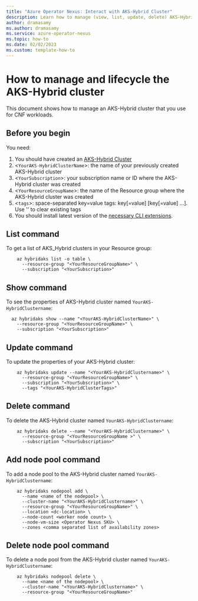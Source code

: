 ```yaml
---
title: "Azure Operator Nexus: Interact with AKS-Hybrid Cluster"
description: Learn how to manage (view, list, update, delete) AKS-Hybrid clusters.
author: dramasamy
ms.author: dramasamy
ms.service: azure-operator-nexus 
ms.topic: how-to
ms.date: 02/02/2023
ms.custom: template-how-to
---
```


# How to manage and lifecycle the AKS-Hybrid cluster

This document shows how to manage an AKS-Hybrid cluster that you use for CNF workloads.

## Before you begin

You need:

1. You should have created an [AKS-Hybrid Cluster](./quickstarts-tenant-workload-deployment.md#section-k-how-to-create-aks-hybrid-cluster-for-deploying-cnf-workloads)
2. <`YourAKS-HybridClusterName`>: the name of your previously created AKS-Hybrid cluster
3. <`YourSubscription`>: your subscription name or ID where the AKS-Hybrid cluster was created
4. <`YourResourceGroupName`>: the name of the Resource group where the AKS-Hybrid cluster was created
5. <`tags`>: space-separated key=value tags: key[=value] [key[=value] ...]. Use '' to clear existing tags
6. You should install latest version of the
[necessary CLI extensions](./howto-install-cli-extensions.md).

## List command

To get a list of AKS_Hybrid clusters in your Resource group:

```azurecli
    az hybridaks list -o table \
      --resource-group "<YourResourceGroupName>" \
      --subscription "<YourSubscription>"
```

## Show command

To see the properties of AKS-Hybrid cluster named `YourAKS-HybridClustername`:

```azurecli
  az hybridaks show --name "<YourAKS-HybridClusterName>" \
    --resource-group "<YourResourceGroupName>" \
    --subscription "<YourSubscription>"
```

## Update command

To update the properties of your AKS-Hybrid cluster:

```azurecli
    az hybridaks update --name "<YourAKS-HybridClustername>" \
      --resource-group "<YourResourceGroupName>" \
      --subscription "<YourSubscription>" \
      --tags "<YourAKS-HybridClusterTags>"
```

## Delete command

To delete the AKS-Hybrid cluster named `YourAKS-HybridClustername`:

```azurecli
    az hybridaks delete --name "<YourAKS-HybridClustername>" \
      --resource-group "<YourResourceGroupName >" \
      --subscription "<YourSubscription>"
```

## Add node pool command

To add a node pool to the AKS-Hybrid cluster named `YourAKS-HybridClustername`:
```azurecli
    az hybridaks nodepool add \
      --name <name of the nodepool> \
      --cluster-name "<YourAKS-HybridClustername>" \
      --resource-group "<YourResourceGroupName>" \
      --location <dc-location> \
      --node-count <worker node count> \
      --node-vm-size <Operator Nexus SKU> \
      --zones <comma separated list of availability zones>
```

## Delete node pool command

To delete a node pool from the AKS-Hybrid cluster named `YourAKS-HybridClustername`:

```azurecli
    az hybridaks nodepool delete \
      --name <name of the nodepool> \
      --cluster-name "<YourAKS-HybridClustername>" \
      --resource-group "<YourResourceGroupName>"
```
